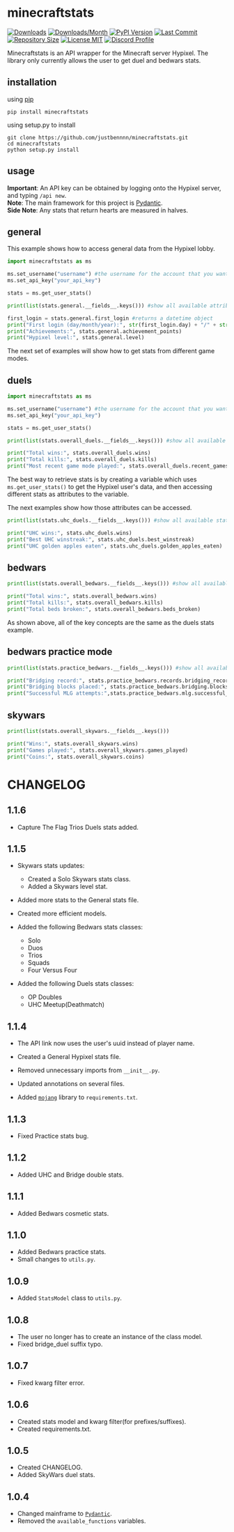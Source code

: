 # minecraftstats

[![Downloads](https://pepy.tech/badge/minecraftstats)](https://pepy.tech/project/minecraftstats)
[![Downloads/Month](https://pepy.tech/badge/minecraftstats/month)](https://pepy.tech/project/minecraftstats)
[![PyPI Version](https://img.shields.io/pypi/v/minecraftstats)](https://pypi.org/project/minecraftstats/)
[![Last Commit](https://img.shields.io/github/last-commit/justbennnn/minecraftstats)](https://github.com/JustBennnn/minecraftstats/commits/master)
[![Repository Size](https://img.shields.io/github/repo-size/justbennnn/minecraftstats)](https://github.com/JustBennnn/minecraftstats)
[![License MIT](https://img.shields.io/github/license/justbennnn/minecraftstats)](https://github.com/JustBennnn/minecraftstats/blob/master/LICENSE)
[![Discord Profile](https://img.shields.io/badge/chat-discord-blue)](https://discordapp.com/users/801460768577945681)

Minecraftstats is an API wrapper for the Minecraft server Hypixel. The library only currently allows the user to get
duel and bedwars stats.

## installation
using [pip](https://pypi.org/project/minecraftstats "")

```
pip install minecraftstats
```

using setup.py to install

```
git clone https://github.com/justbennnn/minecraftstats.git
cd minecraftstats
python setup.py install
```

## usage

**Important**: An API key can be obtained by logging onto the Hypixel server, and typing `/api new`.\
**Note**: The main framework for this project is [Pydantic](https://github.com/samuelcolvin/pydantic "").\
**Side Note**: Any stats that return hearts are measured in halves.

## general
This example shows how to access general data from the Hypixel lobby.

```python
import minecraftstats as ms

ms.set_username("username") #the username for the account that you want to get the stats from
ms.set_api_key("your_api_key")

stats = ms.get_user_stats()

print(list(stats.general.__fields__.keys())) #show all available attributes for general stats

first_login = stats.general.first_login #returns a datetime object
print("First login (day/month/year):", str(first_login.day) + "/" + str(first_login.month) + "/" + str(first_login.year))
print("Achievements:", stats.general.achievement_points)
print("Hypixel level:", stats.general.level)
```

The next set of examples will show how to get stats from different game modes.

## duels

```python
import minecraftstats as ms

ms.set_username("username") #the username for the account that you want to get the stats from
ms.set_api_key("your_api_key")

stats = ms.get_user_stats()

print(list(stats.overall_duels.__fields__.keys())) #show all available functions for overall_duels

print("Total wins:", stats.overall_duels.wins)
print("Total kills:", stats.overall_duels.kills)
print("Most recent game mode played:", stats.overall_duels.recent_games[0])
```

The best way to retrieve stats is by creating a variable which uses `ms.get_user_stats()` to get the Hypixel 
user's data, and then accessing different stats as attributes to the variable.

The next examples show how those attributes can be accessed.

```python
print(list(stats.uhc_duels.__fields__.keys())) #show all available stats for uhc_duels

print("UHC wins:", stats.uhc_duels.wins)
print("Best UHC winstreak:", stats.uhc_duels.best_winstreak)
print("UHC golden apples eaten", stats.uhc_duels.golden_apples_eaten)
```

## bedwars

```python
print(list(stats.overall_bedwars.__fields__.keys())) #show all available functions for overall_bedwars

print("Total wins:", stats.overall_bedwars.wins)
print("Total kills:", stats.overall_bedwars.kills)
print("Total beds broken:", stats.overall_bedwars.beds_broken)
```

As shown above, all of the key concepts are the same as the duels stats example.

## bedwars practice mode

```python
print(list(stats.practice_bedwars.__fields__.keys())) #show all available functions for practice_bedwars

print("Bridging record:", stats.practice_bedwars.records.bridging_record)
print("Bridging blocks placed:", stats.practice_bedwars.bridging.blocks_placed)
print("Successful MLG attempts:",stats.practice_bedwars.mlg.successful_attempts)
```

## skywars 

```python 
print(list(stats.overall_skywars.__fields__.keys()))

print("Wins:", stats.overall_skywars.wins)
print("Games played:", stats.overall_skywars.games_played)
print("Coins:", stats.overall_skywars.coins)
```

# CHANGELOG

## 1.1.6

* Capture The Flag Trios Duels stats added.

## 1.1.5

* Skywars stats updates:
    * Created a Solo Skywars stats class.
    * Added a Skywars level stat.

* Added more stats to the General stats file.

* Created more efficient models.

* Added the following Bedwars stats classes:
    * Solo
    * Duos
    * Trios
    * Squads
    * Four Versus Four

* Added the following Duels stats classes:
    * OP Doubles
    * UHC Meetup(Deathmatch)

## 1.1.4

* The API link now uses the user's uuid instead of player name.

* Created a General Hypixel stats file.

* Removed unnecessary imports from `__init__.py`.

* Updated annotations on several files.

* Added [`mojang`](https://github.com/summer/mojang "") library to `requirements.txt`.

## 1.1.3

* Fixed Practice stats bug.

## 1.1.2

* Added UHC and Bridge double stats.

## 1.1.1

* Added Bedwars cosmetic stats.

## 1.1.0

* Added Bedwars practice stats.
* Small changes to `utils.py`.

## 1.0.9

* Added `StatsModel` class to `utils.py`.

## 1.0.8

* The user no longer has to create an instance of the class model.
* Fixed bridge_duel suffix typo.

## 1.0.7

* Fixed kwarg filter error.

## 1.0.6

* Created stats model and kwarg filter(for prefixes/suffixes).
* Created requirements.txt.

## 1.0.5

* Created CHANGELOG.
* Added SkyWars duel stats.

## 1.0.4

* Changed mainframe to [`Pydantic`](https://github.com/samuelcolvin/pydantic "").
* Removed the `available_functions` variables.